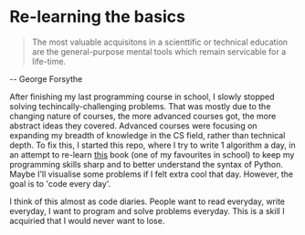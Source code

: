 # Re-learning the basics


> The most valuable acquisitons in a scienttific or technical education are the general-purpose mental tools which remain servicable for a life-time.

-- George Forsythe

After finishing my last programming course in school, I slowly stopped solving techincally-challenging problems. That was mostly due to the changing nature of courses, the more advanced courses got, the more abstract ideas they covered. Advanced courses were focusing on expanding my breadth of knowledge in the CS field, rather than technical depth.
To fix this, I started this repo, where I try to write 1 algorithm a day, in an attempt to re-learn [this](https://doc.lagout.org/science/0_Computer%20Science/2_Algorithms/Introduction%20to%20the%20Design%20and%20Analysis%20of%20Algorithms%20%283rd%20ed.%29%20%5BLevitin%202011-10-09%5D.pdf) book (one of my favourites in school) to keep my programming skills sharp and to better understand the syntax of Python. Maybe I'll visualise some problems if I felt extra cool that day. However, the goal is to 'code every day'.

I think of this almost as code diaries. People want to read everyday, write everyday, I want to program and solve problems everyday. This is a skill I acquiried that I would never want to lose.